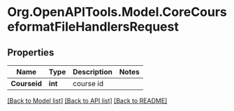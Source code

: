 # Org.OpenAPITools.Model.CoreCourseformatFileHandlersRequest

## Properties

Name | Type | Description | Notes
------------ | ------------- | ------------- | -------------
**Courseid** | **int** | course id | 

[[Back to Model list]](../README.md#documentation-for-models) [[Back to API list]](../README.md#documentation-for-api-endpoints) [[Back to README]](../README.md)

